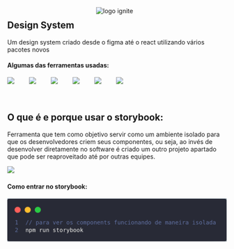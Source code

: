 <img src="https://cdn-icons-png.flaticon.com/512/2147/2147392.png" min-width="10px" max-width="300px" width="300" align="right" alt="logo ignite">

## Design System 

Um design system criado desde o figma até o react utilizando vários pacotes novos </br>

#### Algumas das ferramentas usadas:

<img src="https://cdn-icons-png.flaticon.com/512/1183/1183672.png"  width="50px" align="left" >
<img src="https://avatars.githubusercontent.com/u/22632046?s=280&v=4"  width="50px" align="left" >
<img src="https://cdn-icons-png.flaticon.com/512/5968/5968322.png"  width="50px" align="left" >
<img src="https://cdn-icons-png.flaticon.com/512/5968/5968381.png"  width="50px" align="left" >
<img src="https://upload.wikimedia.org/wikipedia/commons/thumb/d/d5/Tailwind_CSS_Logo.svg/2048px-Tailwind_CSS_Logo.svg.png"  width="50px" align="left" >
<img src="https://vitejs.dev/logo-with-shadow.png"  width="50px" align="left" >
</br>
</br>
</br>

## O que é e porque usar o storybook:

  Ferramenta que tem como objetivo servir como um ambiente isolado para que os desenvolvedores criem seus componentes, ou seja, ao invés de desenvolver diretamente no software é criado um outro projeto apartado que pode ser reaproveitado até por outras equipes.
  
 <a href="https://storybook.js.org" alt="Storybook">
    <img src="https://img.shields.io/badge/-📕Storybook-%23d42a08"/>
  </a>


#### Como entrar no storybook:

<img src="https://raw.githubusercontent.com/eramoss/Design-System/main/public/runStorybook.png" width="600px" align="center" alt="sTORYBOOK TUTORIAL">